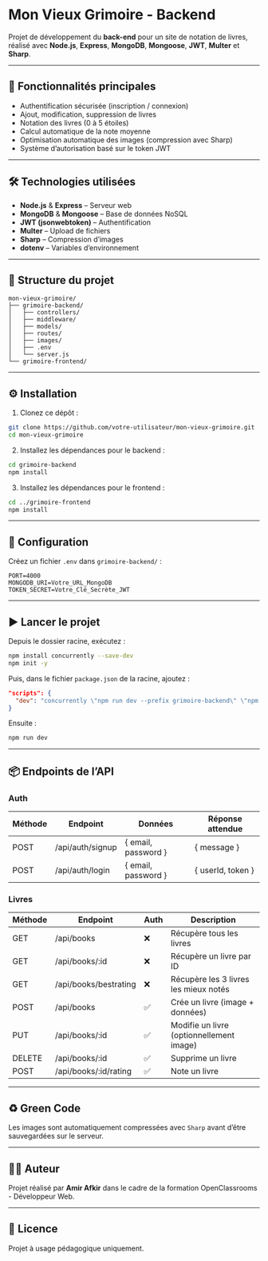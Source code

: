# Mon Vieux Grimoire - Backend

Projet de développement du **back-end** pour un site de notation de livres, réalisé avec **Node.js**, **Express**, **MongoDB**, **Mongoose**, **JWT**, **Multer** et **Sharp**.

---

## 🚀 Fonctionnalités principales

- Authentification sécurisée (inscription / connexion)
- Ajout, modification, suppression de livres
- Notation des livres (0 à 5 étoiles)
- Calcul automatique de la note moyenne
- Optimisation automatique des images (compression avec Sharp)
- Système d’autorisation basé sur le token JWT

---

## 🛠️ Technologies utilisées

- **Node.js** & **Express** – Serveur web
- **MongoDB** & **Mongoose** – Base de données NoSQL
- **JWT (jsonwebtoken)** – Authentification
- **Multer** – Upload de fichiers
- **Sharp** – Compression d’images
- **dotenv** – Variables d’environnement

---

## 📁 Structure du projet

```
mon-vieux-grimoire/
├── grimoire-backend/
│   ├── controllers/
│   ├── middleware/
│   ├── models/
│   ├── routes/
│   ├── images/
│   ├── .env
│   └── server.js
└── grimoire-frontend/
```

---

## ⚙️ Installation

1. Clonez ce dépôt :

```bash
git clone https://github.com/votre-utilisateur/mon-vieux-grimoire.git
cd mon-vieux-grimoire
```

2. Installez les dépendances pour le backend :

```bash
cd grimoire-backend
npm install
```

3. Installez les dépendances pour le frontend :

```bash
cd ../grimoire-frontend
npm install
```

---

## 🔑 Configuration

Créez un fichier `.env` dans `grimoire-backend/` :

```env
PORT=4000
MONGODB_URI=Votre_URL_MongoDB
TOKEN_SECRET=Votre_Clé_Secrète_JWT
```

---

## ▶️ Lancer le projet

Depuis le dossier racine, exécutez :

```bash
npm install concurrently --save-dev
npm init -y
```

Puis, dans le fichier `package.json` de la racine, ajoutez :

```json
"scripts": {
  "dev": "concurrently \"npm run dev --prefix grimoire-backend\" \"npm start --prefix grimoire-frontend\""
}
```

Ensuite :

```bash
npm run dev
```

---

## 📦 Endpoints de l’API

### Auth

| Méthode | Endpoint             | Données                         | Réponse attendue                   |
|---------|----------------------|----------------------------------|------------------------------------|
| POST    | /api/auth/signup     | { email, password }              | { message }                        |
| POST    | /api/auth/login      | { email, password }              | { userId, token }                  |

### Livres

| Méthode | Endpoint                  | Auth | Description                                          |
|---------|---------------------------|------|------------------------------------------------------|
| GET     | /api/books                | ❌   | Récupère tous les livres                             |
| GET     | /api/books/:id            | ❌   | Récupère un livre par ID                             |
| GET     | /api/books/bestrating     | ❌   | Récupère les 3 livres les mieux notés                |
| POST    | /api/books                | ✅   | Crée un livre (image + données)                     |
| PUT     | /api/books/:id            | ✅   | Modifie un livre (optionnellement image)            |
| DELETE  | /api/books/:id            | ✅   | Supprime un livre                                    |
| POST    | /api/books/:id/rating     | ✅   | Note un livre                                        |

---

## ♻️ Green Code

Les images sont automatiquement compressées avec `Sharp` avant d’être sauvegardées sur le serveur.

---

## 👨‍💻 Auteur

Projet réalisé par **Amir Afkir** dans le cadre de la formation OpenClassrooms - Développeur Web.

---

## 📝 Licence

Projet à usage pédagogique uniquement.
